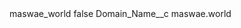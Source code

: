 <?xml version="1.0" encoding="UTF-8"?>
<CustomMetadata xmlns="http://soap.sforce.com/2006/04/metadata" xmlns:xsi="http://www.w3.org/2001/XMLSchema-instance" xmlns:xsd="http://www.w3.org/2001/XMLSchema">
    <label>maswae_world</label>
    <protected>false</protected>
    <values>
        <field>Domain_Name__c</field>
        <value xsi:type="xsd:string">maswae.world</value>
    </values>
</CustomMetadata>
